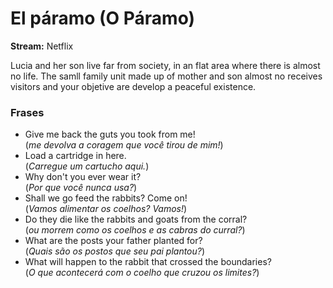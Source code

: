 # El páramo (O Páramo)
<p><strong>Stream:</strong> Netflix</p>
<p>Lucia and her son live far from society, in an flat area where there is almost no life. The samll family unit made up of mother and son almost no receives visitors and your objetive are develop a peaceful existence.</p>

### Frases
- Give me back the guts you took from me!<br/>
  (_me devolva a coragem que você tirou de mim!_)
- Load a cartridge in here.<br/>
  (_Carregue um cartucho aqui._)
- Why don't you ever wear it?<br/>
  (_Por que você nunca usa?_)
- Shall we go feed the rabbits? Come on!<br/>
  (_Vamos alimentar os coelhos? Vamos!_)
- Do they die like the rabbits and goats from the corral?<br/>
  (_ou morrem como os coelhos e as cabras do curral?_)
- What are the posts your father planted for?<br/>
  (_Quais são os postos que seu pai plantou?_)
- What will happen to the rabbit that crossed the boundaries?<br/>
  (_O que acontecerá com o coelho que cruzou os limites?_)
